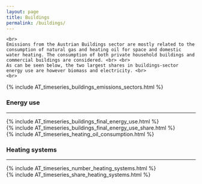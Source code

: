 ```yaml
---
layout: page
title: Buildings
permalink: /buildings/
---
```


<div class="row">
 <div class="spacer"></div>

  <div class="column_left">
  
    <br> 
    Emissions from the Austrian Buildings sector are mostly related to the consumption of natural gas and heating oil for space and domestic water heating. The consumption of both private household buildings and commercial buildings are considered. <br> <br>
    As can be seen below, the two largest shares in buildings-sector energy use are however biomass and electricity. <br> 
    <br>  
  </div>

  <div class="spacer"></div>

  <div class="column_right">
      {% include AT_timeseries_buildings_emissions_sectors.html %}
  </div>
   <div class="spacer"></div>

</div> 

<div id="energy_use" class="row">
  <div class="spacer"></div>

  <div class="header-container">
    <h3 class="section-header">Energy use</h3>
    <hr>
  </div>

  <div class="spacer"></div>
</div>

<div class="row">
 <div class="spacer"></div>

  <div class="column_left">
    {% include AT_timeseries_buildings_final_energy_use.html %}
  </div>

  <div class="spacer"></div>

  <div class="column_right">
    {% include AT_timeseries_buildings_final_energy_use_share.html %}
  </div>
   <div class="spacer"></div>

</div> 


<div class="row">
 <div class="spacer"></div>

  <div class="column_left">
    {% include AT_timeseries_heating_oil_consumption.html %}
  </div>

  <div class="spacer"></div>
    <div class="column_right">
  </div>
 <div class="spacer"></div>

</div> 

<div id="heating_systems" class="row">
  <div class="spacer"></div>

  <div class="header-container">
    <h3 class="section-header">Heating systems</h3>
    <hr>
  </div>

  <div class="spacer"></div>
</div>

<div class="row">
 <div class="spacer"></div>

  <div class="column_left">
    {% include AT_timeseries_number_heating_systems.html %}
  </div>

  <div class="spacer"></div>

  <div class="column_right">
    {% include AT_timeseries_share_heating_systems.html %}
  </div>
   <div class="spacer"></div>


</div> 





